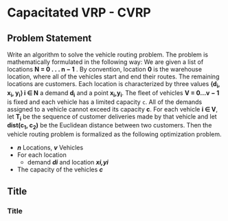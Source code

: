 # Capacitated VRP - CVRP

## Problem Statement

Write an algorithm to solve the vehicle routing problem. The problem is mathematically formulated in the following way: We are given a list of locations __N = 0 . . . n − 1__ . By convention, location __0__ is the warehouse location, where all of the vehicles start and end their routes. The remaining locations are customers. Each location is characterized by three values __⟨d<sub>i</sub>, x<sub>i</sub>, y<sub>i</sub>⟩ i ∈ N__ a demand __d<sub>i</sub>__ and a point __x<sub>i</sub>,y<sub>i</sub>__. The fleet of vehicles __V = 0...v − 1__ is fixed and each vehicle has a limited capacity `c`. All of the demands assigned to a vehicle cannot exceed its capacity __c__. For each vehicle __i ∈ V__, let __T<sub>i</sub>__ be the sequence of customer deliveries made by that vehicle and let __dist(c<sub>1</sub>, c<sub>2</sub>)__ be the Euclidean distance between two customers. Then the vehicle routing problem is formalized as the following optimization problem.

* *__n__* Locations, *__v__* Vehicles
* For each location
  * demand *__di__* and location *__xi,yi__*
* The capacity of the vehicles *__c__*

## Title

### Title
